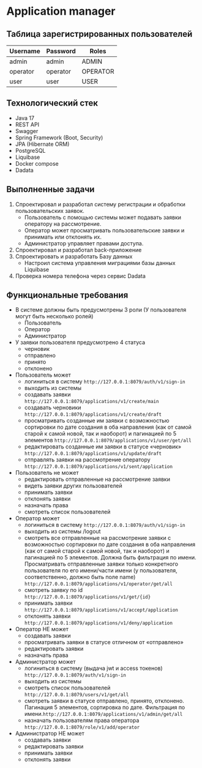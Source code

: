 # Application manager

## Таблица зарегистрированных пользователей

| Username | Password | Roles    |
|----------|----------|----------|
| admin    | admin    | ADMIN    |
| operator | operator | OPERATOR |
| user     | user     | USER     |

## Технологический стек
* Java 17
* REST API
* Swagger
* Spring Framework (Boot, Security)
* JPA (Hibernate ORM)
* PostgreSQL
* Liquibase
* Docker compose
* Dadata

## Выполненные задачи

1. Спроектировал и разработал систему регистрации и обработки пользовательских заявок.
   * Пользователь с помощью системы может подавать заявки оператору на рассмотрение.
   * Оператор может просматривать пользовательские заявки и принимать или отклонять их.
   * Администратор управляет правами доступа.
2. Спроектировал и разработал back-приложение
3. Спроектировать и разработать Базу данных
   * Настроил система управления миграциями базы данных Liquibase
4. Проверка номера телефона через сервис Dadata

## Функциональные требования
* В системе должны быть предусмотрены 3 роли (У пользователя могут быть несколько ролей)
  * Пользователь
  * Оператор
  * Администратор
* У заявки пользователя предусмотрено 4 статуса
  * черновик
  * отправлено
  * принято
  * отклонено
* Пользователь может
  * логиниться в систему ```http://127.0.0.1:8079/auth/v1/sign-in```
  * выходить из системы
  * создавать заявки ```http://127.0.0.1:8079/applications/v1/create/main```
  * создавать черновики ```http://127.0.0.1:8079/applications/v1/create/draft```
  * просматривать созданные им заявки с возможностью сортировки по дате создания в оба направления (как от самой старой к самой новой, так и наоборот) и пагинацией по 5 элементов ```http://127.0.0.1:8079/applications/v1/user/get/all```
  * редактировать созданные им заявки в статусе «черновик» ```http://127.0.0.1:8079/applications/v1/update/draft```
  * отправлять заявки на рассмотрение оператору ```http://127.0.0.1:8079/applications/v1/sent/application```
* Пользователь не может
  * редактировать отправленные на рассмотрение заявки
  * видеть заявки других пользователей
  * принимать заявки
  * отклонять заявки
  * назначать права
  * смотреть список пользователей
* Оператор может
  * логиниться в систему ```http://127.0.0.1:8079/auth/v1/sign-in```
  * выходить из системы /logout
  * смотреть все отправленные на рассмотрение заявки с возможностью
    сортировки по дате создания в оба направления (как от самой старой к самой
    новой, так и наоборот) и пагинацией по 5 элементов. Должна быть фильтрация по имени. Просматривать отправленные заявки только конкретного пользователя по его
    имени/части имени (у пользователя, соответственно, должно быть поле name) ```http://127.0.0.1:8079/applications/v1/operator/get/all```
  * смотреть заявку по id ```http://127.0.0.1:8079/applications/v1/get/{id}```
  * принимать заявки ```http://127.0.0.1:8079/applications/v1/accept/application```
  * отклонять заявки ```http://127.0.0.1:8079/applications/v1/deny/application```
* Оператор НЕ может
  * создавать заявки
  * просматривать заявки в статусе отличном от «отправлено»
  * редактировать заявки
  * назначать права
* Администратор может
  * логиниться в систему (выдача jwt и access токенов) ```http://127.0.0.1:8079/auth/v1/sign-in```
  * выходить из системы 
  * смотреть список пользователей ```http://127.0.0.1:8079/users/v1/get/all```
  * смотреть заявки в статусе отправлено, принято, отклонено. Пагинация 5 элементов, сортировка по дате. Фильтрация по имени.```http://127.0.0.1:8079/applications/v1/admin/get/all```
  * назначать пользователям права оператора ```http://127.0.0.1:8079/role/v1/add/operator```
* Администратор НЕ может
  * создавать заявки
  * редактировать заявки
  * принимать заявки
  * отклонять заявки
